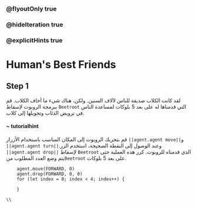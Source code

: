 ### @flyoutOnly true
### @hideIteration true
### @explicitHints true

# Human's Best Friends

## Step 1
لقد كانت الكلاب صديقة للناس لآلاف السنين. ولكن، هناك شيء ما أخاف الكلاب. قم ببرمجة الروبوت لإسقاط `Beetroot` التي قدمناها له على بعد 5 بلوكات لمساعدة الناس في ترويض الذئاب وتحويلها إلى كلاب.
#### ~ tutorialhint 
قم بتحريك الروبوت إلى المكان المناسب باستخدام الأزرار ``||agent.agent move||``و ``||agent.agent turn||``.وعند الوصول إلى النقطة الصحيحة، استخدم الزر   ``||agent.agent drop||`` لإسقاط `Beetroot` الذي قدمناه للروبوت. كرر هذه العملية حتى يتم وضع العدد المطلوب من`Beetroot`  على بعد 5 بلوكات.

```ghost
    agent.move(FORWARD, 0)
    agent.drop(FORWARD, 0, 0)
    for (let index = 0; index < 4; index++) {
    	
    }
```
```template
\\
```
```package
```
